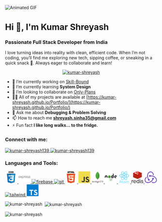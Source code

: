 <div style={{ display: "flex", alignItems: "center", gap: "2rem", maxWidth: "800px", margin: "auto" }}>

  <div style={{ flex: "1" }}>
    <img
      src="https://mir-s3-cdn-cf.behance.net/project_modules/hd/06f21a161921919.63cd7887d0a70.gif"
      alt="Animated GIF"
      style={{ width: "300px", maxWidth: "300px", borderRadius: "12px" }}
    />
  </div>

  <div style={{ flex: "1", textAlign: "left" }}>
    <h1>Hi 👋, I'm Kumar Shreyash</h1>
    <h3>Passionate Full Stack Developer from India</h3>
    <p>
      I love turning ideas into reality with clean, efficient code. When I’m not coding,
      you’ll find me exploring new tech, sipping coffee, or sneaking in a quick snack 🍕.
      Always eager to collaborate and learn!
    </p>
  </div>
</div>

<p align="center">
  <a href="https://github.com/ryo-ma/github-profile-trophy">
    <img src="https://github-profile-trophy.vercel.app/?username=kumar-shreyash" alt="kumar-shreyash" />
  </a>
</p>

- 🔭 I’m currently working on [Skill-Bound](https://skill-bound.netlify.app/)
- 🌱 I’m currently learning **System Design**
- 👯 I’m looking to collaborate on [Only-Plans](https://only-plans.netlify.app/)
- 👨‍💻 All of my projects are available at [https://kumar-shreyash.github.io/Portfolio/](https://kumar-shreyash.github.io/Portfolio/)
- 💬 Ask me about **Debugging & Problem Solving**
- 📫 How to reach me **shreyash.sinha35@gmail.com**
- ⚡ Fun fact **I like long walks… to the fridge.**

<h3 align="left">Connect with me:</h3>
<p align="left">
  <a href="https://linkedin.com/in/kumar-shreyash139" target="_blank" rel="noopener noreferrer">
    <img 
      align="center" 
      src="https://raw.githubusercontent.com/rahuldkjain/github-profile-readme-generator/master/src/images/icons/Social/linked-in-alt.svg" 
      alt="kumar-shreyash139" 
      height="30" 
      width="40" 
    />
  </a>
  <a href="https://www.leetcode.com/kumar_shreyash139" target="_blank" rel="noopener noreferrer">
    <img 
      align="center" 
      src="https://raw.githubusercontent.com/rahuldkjain/github-profile-readme-generator/master/src/images/icons/Social/leet-code.svg" 
      alt="kumar-shreyash139" 
      height="30" 
      width="40" 
    />
  </a>
</p>

<h3 align="left">Languages and Tools:</h3>
<p align="left">
  <a href="https://www.w3schools.com/css/" target="_blank" rel="noreferrer">
    <img src="https://raw.githubusercontent.com/devicons/devicon/master/icons/css3/css3-original-wordmark.svg" alt="css3" width="40" height="40" />
  </a> 
  <a href="https://expressjs.com" target="_blank" rel="noreferrer">
    <img src="https://raw.githubusercontent.com/devicons/devicon/master/icons/express/express-original-wordmark.svg" alt="express" width="40" height="40" />
  </a> 
  <a href="https://firebase.google.com/" target="_blank" rel="noreferrer">
    <img src="https://www.vectorlogo.zone/logos/firebase/firebase-icon.svg" alt="firebase" width="40" height="40" />
  </a> 
  <a href="https://git-scm.com/" target="_blank" rel="noreferrer">
    <img src="https://www.vectorlogo.zone/logos/git-scm/git-scm-icon.svg" alt="git" width="40" height="40" />
  </a> 
  <a href="https://www.w3.org/html/" target="_blank" rel="noreferrer">
    <img src="https://raw.githubusercontent.com/devicons/devicon/master/icons/html5/html5-original-wordmark.svg" alt="html5" width="40" height="40" />
  </a> 
  <a href="https://developer.mozilla.org/en-US/docs/Web/JavaScript" target="_blank" rel="noreferrer">
    <img src="https://raw.githubusercontent.com/devicons/devicon/master/icons/javascript/javascript-original.svg" alt="javascript" width="40" height="40" />
  </a> 
  <a href="https://www.mongodb.com/" target="_blank" rel="noreferrer">
    <img src="https://raw.githubusercontent.com/devicons/devicon/master/icons/mongodb/mongodb-original-wordmark.svg" alt="mongodb" width="40" height="40" />
  </a> 
  <a href="https://nodejs.org" target="_blank" rel="noreferrer">
    <img src="https://raw.githubusercontent.com/devicons/devicon/master/icons/nodejs/nodejs-original-wordmark.svg" alt="nodejs" width="40" height="40" />
  </a> 
  <a href="https://reactjs.org/" target="_blank" rel="noreferrer">
    <img src="https://raw.githubusercontent.com/devicons/devicon/master/icons/react/react-original-wordmark.svg" alt="react" width="40" height="40" />
  </a> 
  <a href="https://redis.io" target="_blank" rel="noreferrer">
    <img src="https://raw.githubusercontent.com/devicons/devicon/master/icons/redis/redis-original-wordmark.svg" alt="redis" width="40" height="40" />
  </a> 
  <a href="https://redux.js.org" target="_blank" rel="noreferrer">
    <img src="https://raw.githubusercontent.com/devicons/devicon/master/icons/redux/redux-original.svg" alt="redux" width="40" height="40" />
  </a> 
  <a href="https://tailwindcss.com/" target="_blank" rel="noreferrer">
    <img src="https://www.vectorlogo.zone/logos/tailwindcss/tailwindcss-icon.svg" alt="tailwind" width="40" height="40" />
  </a> 
  <a href="https://www.typescriptlang.org/" target="_blank" rel="noreferrer">
    <img src="https://raw.githubusercontent.com/devicons/devicon/master/icons/typescript/typescript-original.svg" alt="typescript" width="40" height="40" />
  </a>
</p>

<p>
  <img align="left" src="https://github-readme-stats.vercel.app/api/top-langs?username=kumar-shreyash&show_icons=true&locale=en&layout=compact" alt="kumar-shreyash" />
</p>

<p>
  &nbsp;
  <img align="center" src="https://github-readme-stats.vercel.app/api?username=kumar-shreyash&show_icons=true&locale=en" alt="kumar-shreyash" />
</p>

<p>
  <img align="center" src="https://github-readme-streak-stats.herokuapp.com/?user=kumar-shreyash&" alt="kumar-shreyash" />
</p>
